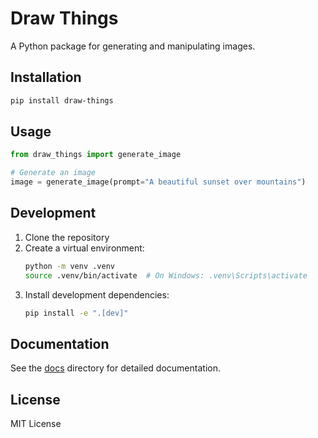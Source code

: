# Draw Things

A Python package for generating and manipulating images.

## Installation

```bash
pip install draw-things
```

## Usage

```python
from draw_things import generate_image

# Generate an image
image = generate_image(prompt="A beautiful sunset over mountains")
```

## Development

1. Clone the repository
2. Create a virtual environment:
   ```bash
   python -m venv .venv
   source .venv/bin/activate  # On Windows: .venv\Scripts\activate
   ```
3. Install development dependencies:
   ```bash
   pip install -e ".[dev]"
   ```

## Documentation

See the [docs](docs/) directory for detailed documentation.

## License

MIT License